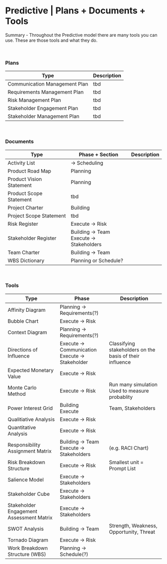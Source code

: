 # Predictive | Plans + Documents + Tools

Summary - Throughout the Predictive model there are many tools you can use. These are those tools and what they do.

<br>

### Plans

| Type                          | Description |
| ----------------------------- | ----------- |
| Communication Management Plan | tbd         |
| Requirements Management Plan  | tbd         |
| Risk Management Plan          | tbd         |
| Stakeholder Engagement Plan   | tbd         |
| Stakeholder Management Plan   | tbd         |

<br>

### Documents

| Type                     | Phase + Section                             | Description |
| ------------------------ | ------------------------------------------- | ----------- |
| Activity List            | -> Scheduling                               |             |
| Product Road Map         | Planning                                    |             |
| Product Vision Statement | Planning                                    |             |
| Product Scope Statement  | tbd                                         |             |
| Project Charter          | Building                                    |             |
| Project Scope Statement  | tbd                                         |             |
| Risk Register            | Execute -> Risk                             |             |
| Stakeholder Register     | Building -> Team<br>Execute -> Stakeholders |             |
| Team Charter             | Building -> Team                            |             |
| WBS Dictionary           | Planning or Schedule?                       |             |

<br/>

### Tools

| Type                                     | Phase                                               | Description                                              |
| ---------------------------------------- | --------------------------------------------------- | -------------------------------------------------------- |
| Affinity Diagram                         | Planning -> Requirements(?)                         |                                                          |
| Bubble Chart                             | Execute -> Risk                                     |                                                          |
| Context Diagram                          | Planning -> Requirements(?)                         |                                                          |
| Directions of Influence                  | Execute -> Communication<br> Execute -> Stakeholder | Classifying stakeholders on the basis of their influence |
| Expected Monetary Value                  | Execute -> Risk                                     |                                                          |
| Monte Carlo Method                       | Execute -> Risk                                     | Run many simulation<br> Used to measure probablity       |
| Power Interest Grid                      | Building<br> Execute                                | Team, Stakeholders                                       |
| Qualitiative Analysis                    | Execute -> Risk                                     |                                                          |
| Quantitative Analysis                    | Execute -> Risk                                     |                                                          |
| Responsibility Assignment Matrix         | Building -> Team<br> Execute -> Stakeholders        | (e.g. RACI Chart)                                        |
| Risk Breakdown Structure                 | Execute -> Risk                                     | Smallest unit = Prompt List                              |
| Salience Model                           | Execute -> Stakeholders                             |                                                          |
| Stakeholder Cube                         | Execute -> Stakeholders                             |                                                          |
| Stakeholder Engagement Assessment Matrix | Execute -> Stakeholders                             |                                                          |
| SWOT Analysis                            | Building -> Team                                    | Strength, Weakness, Opportunity, Threat                  |
| Tornado Diagram                          | Execute -> Risk                                     |                                                          |
| Work Breakdown Structure (WBS)           | Planning -> Schedule(?)                            |                                                          |

